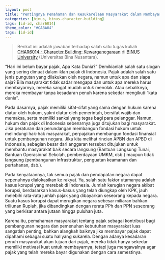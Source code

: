 ```yaml
---
layout: post
title: "Pentingnya Pemahaman dan Kesukarelaan Masyarakat dalam Membayar Pajak"
categories: [binus, binus-character-building]
tags: [id-id, char6014]
theme_color: "#CA8A04"
tags: [id-id]
---
```

> Berikut ini adalah jawaban terhadap salah satu tugas kuliah [CHAR6014 - Character Building: Kewarganegaraan](https://curriculum.binus.ac.id/course/char6014/) di [BINUS University](https://binus.ac.id) (Universitas Bina Nusantara).

“Hari ini belum bayar pajak, Apa Kata Dunia?” Demikianlah salah satu slogan yang sering dimuat dalam iklan pajak di Indonesia. Pajak adalah salah satu jenis pungutan yang dilakukan oleh negara, namun untuk apa dan siapa saja? Bila masyarakat tidak sadar mengapa dan untuk apa mereka harus membayarnya, mereka sangat mudah untuk menolak. Atau sebaliknya, mereka membayar tanpa kesadaran penuh karena sekedar mengikuti “kata dunia”.

Pada dasarnya, pajak memiliki sifat-sifat yang sama dengan hukum karena diatur oleh hukum, yakni diatur oleh pemerintah, bersifat wajib dan memaksa, serta memiliki sanksi yang tegas bagi para pelanggar. Namun, hukum dan pajak di Indonesia sebenarnya juga ditujukan bagi masyarakat. Jika peraturan dan perundangan membangun fondasi hukum untuk melindungi hak-hak masyarakat, perpajakan membangun fondasi finansial untuk pembangunan negara. Jika kita melihat rincian APBN dan APBD di Indonesia, sebagian besar dari anggaran tersebut ditujukan untuk membantu masyarakat baik secara langsung (Bantuan Langsung Tunai, Bantuan Operasional Sekolah, pemberdayaan UMKM, dsb.) maupun tidak langsung (pembangunan infrastruktur, penguatan keamanan dan pertahanan, dsb.).

Pada kenyataannya, tak semua pajak dan pendapatan negara dapat sepenuhnya dialokasikan ke rakyat. Ya, salah satu faktor utamanya adalah kasus korupsi yang merebak di Indonesia. Jumlah kerugian negara akibat korupsi, berdasarkan kasus-kasus yang telah diungkap oleh KPK, jauh melebihi rata-rata jumlah pajak yang dibayarkan seseorang kepada negara. Suatu kasus korupsi dapat merugikan negara sebesar miliaran bahkan triliunan Rupiah, jika dibandingkan dengan rerata PPh dan PPN seseorang yang berkisar antara jutaan hingga puluhan juta.

Karena itu, pemahaman masyarakat tentang pajak sebagai kontribusi bagi pembangunan negara dan pemenuhan kebutuhan masyarakat luas sangatlah penting, bahkan alangkah baiknya jika membayar pajak dapat dipahami sebagai suatu hal yang sukarela. Dengan adanya kesadaran penuh masyarakat akan tujuan dari pajak, mereka tidak hanya sekedar memiliki motivasi kuat untuk membayarnya, tetapi juga mengawalnya agar pajak yang telah mereka bayar digunakan dengan cara semestinya.